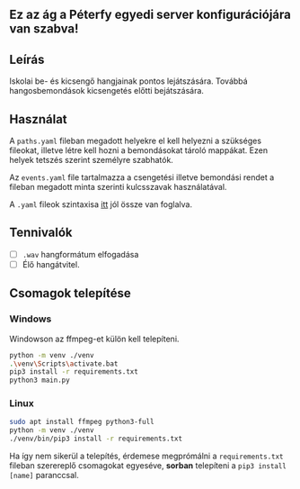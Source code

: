 ## Ez az ág a Péterfy egyedi server konfigurációjára van szabva!

## Leírás

Iskolai be- és kicsengő hangjainak pontos lejátszására. Továbbá hangosbemondások kicsengetés előtti bejátszására.

## Használat

A `paths.yaml` fileban megadott helyekre el kell helyezni a szükséges fileokat, illetve létre kell hozni a bemondásokat tároló mappákat. Ezen helyek tetszés szerint személyre szabhatók.

Az `events.yaml` file tartalmazza a csengetési illetve bemondási rendet a fileban megadott minta szerinti kulcsszavak használatával.

A `.yaml` fileok szintaxisa [itt](https://spacelift.io/blog/yaml) jól össze van foglalva.

<!-- Instructions for the .env file -->

## Tennivalók

- [ ] `.wav` hangformátum elfogadása
- [ ] Élő hangátvitel.

## Csomagok telepítése

### Windows

Windowson az ffmpeg-et külön kell telepíteni.

```sh
python -m venv ./venv
.\venv\Scripts\activate.bat
pip3 install -r requirements.txt
python3 main.py
```

### Linux

```sh
sudo apt install ffmpeg python3-full
python -m venv ./venv
./venv/bin/pip3 install -r requirements.txt
```

Ha így nem sikerül a telepítés, érdemese megprómálni a `requirements.txt` fileban szerereplő csomagokat egyeséve, **sorban** telepíteni a `pip3 install [name]` paranccsal.
